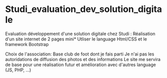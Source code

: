 # Studi_evaluation_dev_solution_digitale


Evaluation développement d'une solution digitale  chez Studi :
Réalisation d'un site internet de 2 pages mini*
Utliser le language Html/CSS et le framework Bootstrap

Choix de l'association:
Base club de foot dont je fais parti
Je n'ai pas les autoridations de diffusion des photos et des informations
Le site me servira de base pour une réalisation futur et amélioration avec d'autres language (JS, PHP, ...)